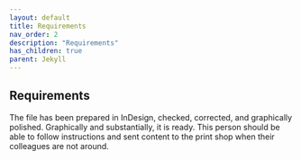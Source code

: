 ```yaml
---
layout: default
title: Requirements
nav_order: 2
description: "Requirements"
has_children: true
parent: Jekyll
---
```


<!-- Example of another paragraph -->
## Requirements  

The file has been prepared in InDesign, checked, corrected, and graphically polished. Graphically and substantially, it is ready. 
This person should be able to follow instructions and sent content to the print shop when their colleagues are not around.
